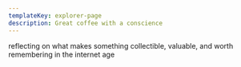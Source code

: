 ```yaml
---
templateKey: explorer-page
description: Great coffee with a conscience
---
```


reflecting on what makes something collectible, valuable, and worth remembering in the internet age

